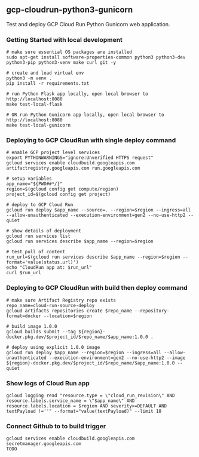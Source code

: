 ## gcp-cloudrun-python3-gunicorn

Test and deploy GCP Cloud Run Python Gunicorn web application.


### Getting Started with local development
```
# make sure essential OS packages are installed
sudo apt-get install software-properties-common python3 python3-dev python3-pip python3-venv make curl git -y

# create and load virtual env
python3 -m venv .
pip install -r requirements.txt

# run Python Flask app locally, open local browser to http://localhost:8080
make test-local-flask

# OR run Python Gunicorn app locally, open local browser to http://localhost:8080
make test-local-gunicorn

```

### Deploying to GCP CloudRun with single deploy command

```
# enable GCP project level services
export PYTHONWARNINGS="ignore:Unverified HTTPS request"
gcloud services enable cloudbuild.googleapis.com artifactregistry.googleapis.com run.googleapis.com

# setup variables
app_name="${PWD##*/}"
region=$(gcloud config get compute/region)
project_id=$(gcloud config get project)

# deploy to GCP Cloud Run
gcloud run deploy $app_name --source=. --region=$region --ingress=all --allow-unauthenticated --execution-environment=gen2 --no-use-http2 --quiet

# show details of deployment
gcloud run services list
gcloud run services describe $app_name --region=$region

# test pull of content
run_url=$(gcloud run services describe $app_name --region=$region --format='value(status.url)')
echo "CloudRun app at: $run_url"
curl $run_url
```

### Deploying to GCP CloudRun with build then deploy command

```
# make sure Artifact Registry repo exists
repo_name=cloud-run-source-deploy
gcloud artifacts repositories create $repo_name --repository-format=docker --location=$region

# build image 1.0.0
gcloud builds submit --tag ${region}-docker.pkg.dev/$project_id/$repo_name/$app_name:1.0.0 .

# deploy using explicit 1.0.0 image
gcloud run deploy $app_name --region=$region --ingress=all --allow-unauthenticated --execution-environment=gen2 --no-use-http2 --image ${region}-docker.pkg.dev/$project_id/$repo_name/$app_name:1.0.0 --quiet

```

### Show logs of Cloud Run app

```
gcloud logging read "resource.type = \"cloud_run_revision\" AND resource.labels.service_name = \"$app_name\" AND resource.labels.location = $region AND severity>=DEFAULT AND textPayload !=''" --format="value(textPayload)" --limit 10
```


### Connect Github to to build trigger

```
gcloud services enable cloudbuild.googleapis.com secretmanager.googleapis.com
TODO
```

